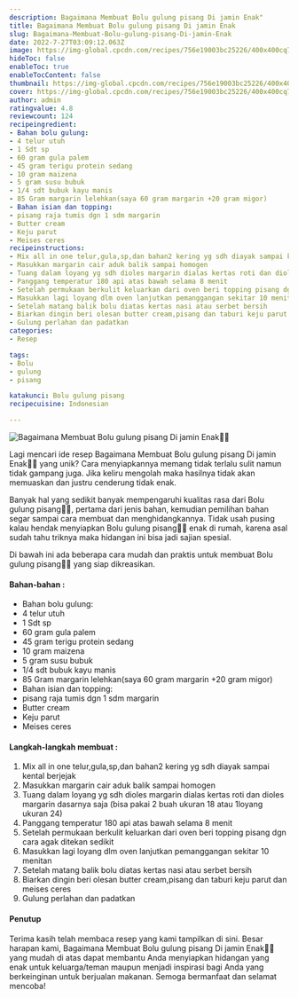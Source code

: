 ```yaml
---
description: Bagaimana Membuat Bolu gulung pisang Di jamin Enak"
title: Bagaimana Membuat Bolu gulung pisang Di jamin Enak
slug: Bagaimana-Membuat-Bolu-gulung-pisang-Di-jamin-Enak
date: 2022-7-27T03:09:12.063Z
image: https://img-global.cpcdn.com/recipes/756e19003bc25226/400x400cq70/photo.jpg
hideToc: false
enableToc: true
enableTocContent: false
thumbnail: https://img-global.cpcdn.com/recipes/756e19003bc25226/400x400cq70/photo.jpg
cover: https://img-global.cpcdn.com/recipes/756e19003bc25226/400x400cq70/photo.jpg
author: admin
ratingvalue: 4.8
reviewcount: 124
recipeingredient:
- Bahan bolu gulung:
- 4 telur utuh
- 1 Sdt sp
- 60 gram gula palem
- 45 gram terigu protein sedang
- 10 gram maizena
- 5 gram susu bubuk
- 1/4 sdt bubuk kayu manis
- 85 Gram margarin lelehkan(saya 60 gram margarin +20 gram migor)
- Bahan isian dan topping:
- pisang raja tumis dgn 1 sdm margarin
- Butter cream
- Keju parut
- Meises ceres
recipeinstructions:
- Mix all in one telur,gula,sp,dan bahan2 kering yg sdh diayak sampai kental berjejak
- Masukkan margarin cair aduk balik sampai homogen
- Tuang dalam loyang yg sdh dioles margarin dialas kertas roti dan dioles margarin dasarnya saja (bisa pakai 2 buah ukuran 18 atau 1loyang ukuran 24)
- Panggang temperatur 180 api atas bawah selama 8 menit
- Setelah permukaan berkulit keluarkan dari oven beri topping pisang dgn cara agak ditekan sedikit
- Masukkan lagi loyang dlm oven lanjutkan pemanggangan sekitar 10 menitan
- Setelah matang balik bolu diatas kertas nasi atau serbet bersih
- Biarkan dingin beri olesan butter cream,pisang dan taburi keju parut dan meises ceres
- Gulung perlahan dan padatkan
categories:
- Resep

tags:
- Bolu
- gulung
- pisang

katakunci: Bolu gulung pisang
recipecuisine: Indonesian

---
```


![Bagaimana Membuat Bolu gulung pisang Di jamin Enak👩‍🍳](https://img-global.cpcdn.com/recipes/756e19003bc25226/400x400cq70/photo.jpg)

Lagi mencari ide resep Bagaimana Membuat Bolu gulung pisang Di jamin Enak👩‍🍳 yang unik? Cara menyiapkannya memang tidak terlalu sulit namun tidak gampang juga. Jika keliru mengolah maka hasilnya tidak akan memuaskan dan justru cenderung tidak enak.

Banyak hal yang sedikit banyak mempengaruhi kualitas rasa dari Bolu gulung pisang👩‍🍳, pertama dari jenis bahan, kemudian pemilihan bahan segar sampai cara membuat dan menghidangkannya. Tidak usah pusing kalau hendak menyiapkan Bolu gulung pisang👩‍🍳 enak di rumah, karena asal sudah tahu triknya maka hidangan ini bisa jadi sajian spesial.

Di bawah ini ada beberapa cara mudah dan praktis untuk membuat Bolu gulung pisang👩‍🍳 yang siap dikreasikan.

<!--inarticleads1-->

#### Bahan-bahan :

- Bahan bolu gulung:
- 4 telur utuh
- 1 Sdt sp
- 60 gram gula palem
- 45 gram terigu protein sedang
- 10 gram maizena
- 5 gram susu bubuk
- 1/4 sdt bubuk kayu manis
- 85 Gram margarin lelehkan(saya 60 gram margarin +20 gram migor)
- Bahan isian dan topping:
- pisang raja tumis dgn 1 sdm margarin
- Butter cream
- Keju parut
- Meises ceres

<!--inarticleads2-->

#### Langkah-langkah membuat :

1. Mix all in one telur,gula,sp,dan bahan2 kering yg sdh diayak sampai kental berjejak
1. Masukkan margarin cair aduk balik sampai homogen
1. Tuang dalam loyang yg sdh dioles margarin dialas kertas roti dan dioles margarin dasarnya saja (bisa pakai 2 buah ukuran 18 atau 1loyang ukuran 24)
1. Panggang temperatur 180 api atas bawah selama 8 menit
1. Setelah permukaan berkulit keluarkan dari oven beri topping pisang dgn cara agak ditekan sedikit
1. Masukkan lagi loyang dlm oven lanjutkan pemanggangan sekitar 10 menitan
1. Setelah matang balik bolu diatas kertas nasi atau serbet bersih
1. Biarkan dingin beri olesan butter cream,pisang dan taburi keju parut dan meises ceres
1. Gulung perlahan dan padatkan

#### Penutup

Terima kasih telah membaca resep yang kami tampilkan di sini. Besar harapan kami, Bagaimana Membuat Bolu gulung pisang Di jamin Enak👩‍🍳 yang mudah di atas dapat membantu Anda menyiapkan hidangan yang enak untuk keluarga/teman maupun menjadi inspirasi bagi Anda yang berkeinginan untuk berjualan makanan. Semoga bermanfaat dan selamat mencoba!